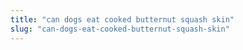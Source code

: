 ```yaml
---
title: "can dogs eat cooked butternut squash skin"
slug: "can-dogs-eat-cooked-butternut-squash-skin"
---
```



